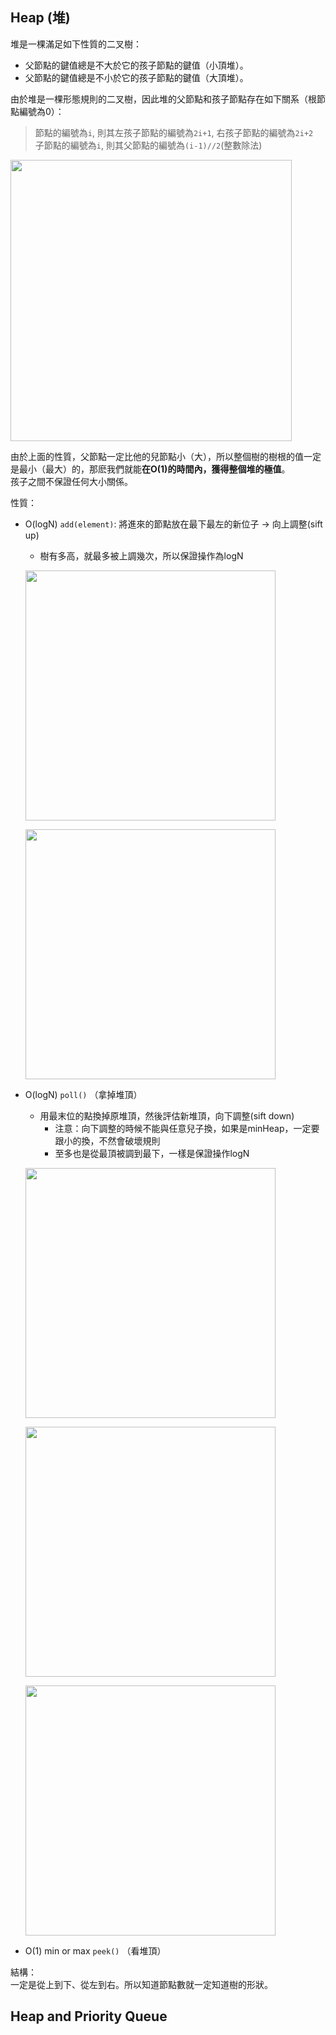 ## Heap (堆)
堆是一棵滿足如下性質的二叉樹：
- 父節點的鍵值總是不大於它的孩子節點的鍵值（小頂堆）。
- 父節點的鍵值總是不小於它的孩子節點的鍵值（大頂堆）。

由於堆是一棵形態規則的二叉樹，因此堆的父節點和孩子節點存在如下關系（根節點編號為0）：
  > 節點的編號為`i`, 則其左孩子節點的編號為`2i+1`, 右孩子節點的編號為`2i+2`\
  > 子節點的編號為`i`, 則其父節點的編號為`(i-1)//2`(整數除法)
<p>
    <img src="https://shubo.io/static/9a2c89211ed750fa9a30c3c06830ca76/bd9eb/array-representation.png" width="450" />
</p>

由於上面的性質，父節點一定比他的兒節點小（大），所以整個樹的樹根的值一定是最小（最大）的，那麽我們就能**在O(1)的時間內，獲得整個堆的極值**。\
孩子之間不保證任何大小關係。

性質：
- O(logN) `add(element)`: 將進來的節點放在最下最左的新位子 -> 向上調整(sift up)
  -  樹有多高，就最多被上調幾次，所以保證操作為logN 
  <p>
    <img src="http://www.btechsmartclass.com/data_structures/ds_images/Max%20Heap%20Add%202.png" width="400" />
  </p>
  <p>
    <img src="http://www.btechsmartclass.com/data_structures/ds_images/Max%20Heap%20Add%203.png" width="400" />
  </p>

- O(logN) `poll()` （拿掉堆頂）
  - 用最末位的點換掉原堆頂，然後評估新堆頂，向下調整(sift down)
    - 注意：向下調整的時候不能與任意兒子換，如果是minHeap，一定要跟小的換，不然會破壞規則
    - 至多也是從最頂被調到最下，一樣是保證操作logN  
  <p>
    <img src="http://www.btechsmartclass.com/data_structures/ds_images/Max%20Heap%20Del%201.png" width="400" />
  </p>
  <p>
    <img src="http://www.btechsmartclass.com/data_structures/ds_images/Max%20Heap%20Del%202.png" width="400" />
  </p>
  <p>
    <img src="http://www.btechsmartclass.com/data_structures/ds_images/Max%20Heap%20Del%205.png" width="400" />
  </p>
  
- O(1) min or max `peek()` （看堆頂）


結構：\
一定是從上到下、從左到右。所以知道節點數就一定知道樹的形狀。
## Heap and Priority Queue
